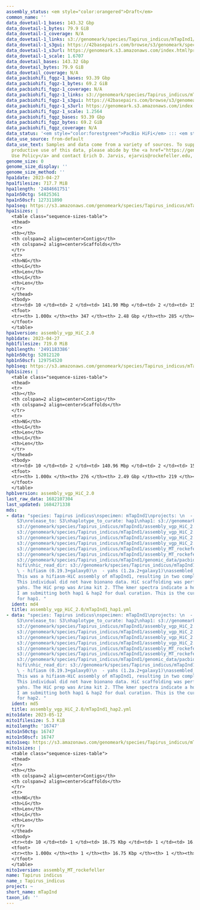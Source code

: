 ```yaml
---
assembly_status: <em style="color:orangered">Draft</em>
common_name: ''
data_dovetail-1_bases: 143.32 Gbp
data_dovetail-1_bytes: 79.9 GiB
data_dovetail-1_coverage: N/A
data_dovetail-1_links: s3://genomeark/species/Tapirus_indicus/mTapInd1/genomic_data/dovetail/<br>
data_dovetail-1_s3gui: https://42basepairs.com/browse/s3/genomeark/species/Tapirus_indicus/mTapInd1/genomic_data/dovetail/
data_dovetail-1_s3url: https://genomeark.s3.amazonaws.com/index.html?prefix=species/Tapirus_indicus/mTapInd1/genomic_data/dovetail/
data_dovetail-1_scale: 1.6707
data_dovetail_bases: 143.32 Gbp
data_dovetail_bytes: 79.9 GiB
data_dovetail_coverage: N/A
data_pacbiohifi_fqgz-1_bases: 93.39 Gbp
data_pacbiohifi_fqgz-1_bytes: 69.2 GiB
data_pacbiohifi_fqgz-1_coverage: N/A
data_pacbiohifi_fqgz-1_links: s3://genomeark/species/Tapirus_indicus/mTapInd1/genomic_data/pacbio_hifi/<br>
data_pacbiohifi_fqgz-1_s3gui: https://42basepairs.com/browse/s3/genomeark/species/Tapirus_indicus/mTapInd1/genomic_data/pacbio_hifi/
data_pacbiohifi_fqgz-1_s3url: https://genomeark.s3.amazonaws.com/index.html?prefix=species/Tapirus_indicus/mTapInd1/genomic_data/pacbio_hifi/
data_pacbiohifi_fqgz-1_scale: 1.2564
data_pacbiohifi_fqgz_bases: 93.39 Gbp
data_pacbiohifi_fqgz_bytes: 69.2 GiB
data_pacbiohifi_fqgz_coverage: N/A
data_status: '<em style="color:forestgreen">PacBio HiFi</em> ::: <em style="color:forestgreen">Dovetail</em>'
data_use_source: from-default
data_use_text: Samples and data come from a variety of sources. To support fair and
  productive use of this data, please abide by the <a href="https://genome10k.soe.ucsc.edu/data-use-policies/">Data
  Use Policy</a> and contact Erich D. Jarvis, ejarvis@rockefeller.edu, with any questions.
genome_size: 0
genome_size_display: ''
genome_size_method: ''
hpa1date: 2023-04-27
hpa1filesize: 717.7 MiB
hpa1length: '2484661751'
hpa1n50ctg: 54825361
hpa1n50scf: 127311890
hpa1seq: https://s3.amazonaws.com/genomeark/species/Tapirus_indicus/mTapInd1/assembly_vgp_HiC_2.0/mTapInd1.HiC.hap1.20230427.fasta.gz
hpa1sizes: |
  <table class="sequence-sizes-table">
  <thead>
  <tr>
  <th></th>
  <th colspan=2 align=center>Contigs</th>
  <th colspan=2 align=center>Scaffolds</th>
  </tr>
  <tr>
  <th>NG</th>
  <th>LG</th>
  <th>Len</th>
  <th>LG</th>
  <th>Len</th>
  </tr>
  </thead>
  <tbody>
  <tr><td> 10 </td><td> 2 </td><td> 141.90 Mbp </td><td> 2 </td><td> 156.08 Mbp </td></tr><tr><td> 20 </td><td> 5 </td><td> 87.16 Mbp </td><td> 4 </td><td> 147.66 Mbp </td></tr><tr><td> 30 </td><td> 8 </td><td> 70.66 Mbp </td><td> 5 </td><td> 137.89 Mbp </td></tr><tr><td> 40 </td><td> 12 </td><td> 58.02 Mbp </td><td> 7 </td><td> 128.76 Mbp </td></tr><tr style="background-color:#cccccc;"><td> 50 </td><td> 16 </td><td style="background-color:#88ff88;"> 54.83 Mbp </td><td> 9 </td><td style="background-color:#88ff88;"> 127.31 Mbp </td></tr><tr><td> 60 </td><td> 21 </td><td> 43.62 Mbp </td><td> 11 </td><td> 111.66 Mbp </td></tr><tr><td> 70 </td><td> 27 </td><td> 37.57 Mbp </td><td> 14 </td><td> 88.40 Mbp </td></tr><tr><td> 80 </td><td> 35 </td><td> 27.15 Mbp </td><td> 17 </td><td> 61.01 Mbp </td></tr><tr><td> 90 </td><td> 48 </td><td> 11.13 Mbp </td><td> 22 </td><td> 42.01 Mbp </td></tr><tr><td> 100 </td><td> 347 </td><td> 14.56 Kbp </td><td> 285 </td><td> 14.56 Kbp </td></tr></tbody>
  <tfoot>
  <tr><th> 1.000x </th><th> 347 </th><th> 2.48 Gbp </th><th> 285 </th><th> 2.48 Gbp </th></tr>
  </tfoot>
  </table>
hpa1version: assembly_vgp_HiC_2.0
hpb1date: 2023-04-27
hpb1filesize: 719.0 MiB
hpb1length: '2491183386'
hpb1n50ctg: 52012120
hpb1n50scf: 129754520
hpb1seq: https://s3.amazonaws.com/genomeark/species/Tapirus_indicus/mTapInd1/assembly_vgp_HiC_2.0/mTapInd1.HiC.hap2.20230427.fasta.gz
hpb1sizes: |
  <table class="sequence-sizes-table">
  <thead>
  <tr>
  <th></th>
  <th colspan=2 align=center>Contigs</th>
  <th colspan=2 align=center>Scaffolds</th>
  </tr>
  <tr>
  <th>NG</th>
  <th>LG</th>
  <th>Len</th>
  <th>LG</th>
  <th>Len</th>
  </tr>
  </thead>
  <tbody>
  <tr><td> 10 </td><td> 2 </td><td> 140.96 Mbp </td><td> 2 </td><td> 155.12 Mbp </td></tr><tr><td> 20 </td><td> 5 </td><td> 90.55 Mbp </td><td> 4 </td><td> 146.28 Mbp </td></tr><tr><td> 30 </td><td> 8 </td><td> 74.80 Mbp </td><td> 5 </td><td> 141.61 Mbp </td></tr><tr><td> 40 </td><td> 11 </td><td> 63.05 Mbp </td><td> 7 </td><td> 136.97 Mbp </td></tr><tr style="background-color:#cccccc;"><td> 50 </td><td> 15 </td><td style="background-color:#88ff88;"> 52.01 Mbp </td><td> 9 </td><td style="background-color:#88ff88;"> 129.75 Mbp </td></tr><tr><td> 60 </td><td> 21 </td><td> 42.12 Mbp </td><td> 11 </td><td> 114.52 Mbp </td></tr><tr><td> 70 </td><td> 27 </td><td> 36.62 Mbp </td><td> 14 </td><td> 90.88 Mbp </td></tr><tr><td> 80 </td><td> 34 </td><td> 29.37 Mbp </td><td> 17 </td><td> 61.05 Mbp </td></tr><tr><td> 90 </td><td> 46 </td><td> 14.17 Mbp </td><td> 22 </td><td> 42.04 Mbp </td></tr><tr><td> 100 </td><td> 276 </td><td> 16.70 Kbp </td><td> 219 </td><td> 16.70 Kbp </td></tr></tbody>
  <tfoot>
  <tr><th> 1.000x </th><th> 276 </th><th> 2.49 Gbp </th><th> 219 </th><th> 2.49 Gbp </th></tr>
  </tfoot>
  </table>
hpb1version: assembly_vgp_HiC_2.0
last_raw_data: 1682107304
last_updated: 1684271338
mds:
- data: "species: Tapirus indicus\nspecimen: mTapInd1\nprojects: \n  - vgp\ndata_location:
    S3\nrelease_to: S3\nhaplotype_to_curate: hap1\nhap1: s3://genomeark/species/Tapirus_indicus/mTapInd1/assembly_vgp_HiC_2.0/mTapInd1.HiC.hap1.20230427.fasta.gz\nhap2:
    s3://genomeark/species/Tapirus_indicus/mTapInd1/assembly_vgp_HiC_2.0/mTapInd1.HiC.hap2.20230427.fasta.gz\npretext_hap1:
    s3://genomeark/species/Tapirus_indicus/mTapInd1/assembly_vgp_HiC_2.0/evaluation/hap1/pretext/mTapInd1_hap1__s2_heatmap.pretext\npretext_hap2:
    s3://genomeark/species/Tapirus_indicus/mTapInd1/assembly_vgp_HiC_2.0/evaluation/hap2/pretext/mTapInd1_hap2__s2_heatmap.pretext\nkmer_spectra_img:
    s3://genomeark/species/Tapirus_indicus/mTapInd1/assembly_vgp_HiC_2.0/evaluation/merqury/mTapInd1_png/\nmito:
    s3://genomeark/species/Tapirus_indicus/mTapInd1/assembly_MT_rockefeller/mTapInd1.MT.20230512.fasta.gz\nmito_gb:
    s3://genomeark/species/Tapirus_indicus/mTapInd1/assembly_MT_rockefeller/mTapInd1.MT.20230512.gb\npacbio_read_dir:
    s3://genomeark/species/Tapirus_indicus/mTapInd1/genomic_data/pacbio_hifi/\npacbio_read_type:
    hifi\nhic_read_dir: s3://genomeark/species/Tapirus_indicus/mTapInd1/genomic_data/arima/\npipeline:\n
    \ - hifiasm (0.19.3+galaxy0)\n  - yahs (1.2a.2+galaxy1)\nassembled_by_group: Rockefeller\nnotes:
    This was a hifiasm-HiC assembly of mTapInd1, resulting in two complete haplotypes.
    This individual did not have bionano data. HiC scaffolding was performed with
    yahs. The HiC prep was Arima kit 2. TThe kmer spectra indicate a homogametic specimen.
    I am submitting both hap1 & hap2 for dual curation. This is the curation ticket
    for hap1. "
  ident: md4
  title: assembly_vgp_HiC_2.0/mTapInd1_hap1.yml
- data: "species: Tapirus indicus\nspecimen: mTapInd1\nprojects: \n  - vgp\ndata_location:
    S3\nrelease_to: S3\nhaplotype_to_curate: hap2\nhap1: s3://genomeark/species/Tapirus_indicus/mTapInd1/assembly_vgp_HiC_2.0/mTapInd1.HiC.hap1.20230427.fasta.gz\nhap2:
    s3://genomeark/species/Tapirus_indicus/mTapInd1/assembly_vgp_HiC_2.0/mTapInd1.HiC.hap2.20230427.fasta.gz\npretext_hap1:
    s3://genomeark/species/Tapirus_indicus/mTapInd1/assembly_vgp_HiC_2.0/evaluation/hap1/pretext/mTapInd1_hap1__s2_heatmap.pretext\npretext_hap2:
    s3://genomeark/species/Tapirus_indicus/mTapInd1/assembly_vgp_HiC_2.0/evaluation/hap2/pretext/mTapInd1_hap2__s2_heatmap.pretext\nkmer_spectra_img:
    s3://genomeark/species/Tapirus_indicus/mTapInd1/assembly_vgp_HiC_2.0/evaluation/merqury/mTapInd1_png/\nmito:
    s3://genomeark/species/Tapirus_indicus/mTapInd1/assembly_MT_rockefeller/mTapInd1.MT.20230512.fasta.gz\nmito_gb:
    s3://genomeark/species/Tapirus_indicus/mTapInd1/assembly_MT_rockefeller/mTapInd1.MT.20230512.gb\npacbio_read_dir:
    s3://genomeark/species/Tapirus_indicus/mTapInd1/genomic_data/pacbio_hifi/\npacbio_read_type:
    hifi\nhic_read_dir: s3://genomeark/species/Tapirus_indicus/mTapInd1/genomic_data/arima/\npipeline:\n
    \ - hifiasm (0.19.3+galaxy0)\n  - yahs (1.2a.2+galaxy1)\nassembled_by_group: Rockefeller\nnotes:
    This was a hifiasm-HiC assembly of mTapInd1, resulting in two complete haplotypes.
    This individual did not have bionano data. HiC scaffolding was performed with
    yahs. The HiC prep was Arima kit 2. TThe kmer spectra indicate a homogametic specimen.
    I am submitting both hap1 & hap2 for dual curation. This is the curation ticket
    for hap2. "
  ident: md5
  title: assembly_vgp_HiC_2.0/mTapInd1_hap2.yml
mito1date: 2023-05-12
mito1filesize: 5.3 KiB
mito1length: '16747'
mito1n50ctg: 16747
mito1n50scf: 16747
mito1seq: https://s3.amazonaws.com/genomeark/species/Tapirus_indicus/mTapInd1/assembly_MT_rockefeller/mTapInd1.MT.20230512.fasta.gz
mito1sizes: |
  <table class="sequence-sizes-table">
  <thead>
  <tr>
  <th></th>
  <th colspan=2 align=center>Contigs</th>
  <th colspan=2 align=center>Scaffolds</th>
  </tr>
  <tr>
  <th>NG</th>
  <th>LG</th>
  <th>Len</th>
  <th>LG</th>
  <th>Len</th>
  </tr>
  </thead>
  <tbody>
  <tr><td> 10 </td><td> 1 </td><td> 16.75 Kbp </td><td> 1 </td><td> 16.75 Kbp </td></tr><tr><td> 20 </td><td> 1 </td><td> 16.75 Kbp </td><td> 1 </td><td> 16.75 Kbp </td></tr><tr><td> 30 </td><td> 1 </td><td> 16.75 Kbp </td><td> 1 </td><td> 16.75 Kbp </td></tr><tr><td> 40 </td><td> 1 </td><td> 16.75 Kbp </td><td> 1 </td><td> 16.75 Kbp </td></tr><tr style="background-color:#cccccc;"><td> 50 </td><td> 1 </td><td style="background-color:#ff8888;"> 16.75 Kbp </td><td> 1 </td><td style="background-color:#ff8888;"> 16.75 Kbp </td></tr><tr><td> 60 </td><td> 1 </td><td> 16.75 Kbp </td><td> 1 </td><td> 16.75 Kbp </td></tr><tr><td> 70 </td><td> 1 </td><td> 16.75 Kbp </td><td> 1 </td><td> 16.75 Kbp </td></tr><tr><td> 80 </td><td> 1 </td><td> 16.75 Kbp </td><td> 1 </td><td> 16.75 Kbp </td></tr><tr><td> 90 </td><td> 1 </td><td> 16.75 Kbp </td><td> 1 </td><td> 16.75 Kbp </td></tr><tr><td> 100 </td><td> 1 </td><td> 16.75 Kbp </td><td> 1 </td><td> 16.75 Kbp </td></tr></tbody>
  <tfoot>
  <tr><th> 1.000x </th><th> 1 </th><th> 16.75 Kbp </th><th> 1 </th><th> 16.75 Kbp </th></tr>
  </tfoot>
  </table>
mito1version: assembly_MT_rockefeller
name: Tapirus indicus
name_: Tapirus_indicus
project: ~
short_name: mTapInd
taxon_id: ''
---
```

